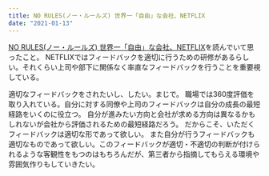 ```yaml
---
title: NO RULES(ノー・ルールズ) 世界一「自由」な会社、NETFLIX
date: "2021-01-13"
---
```


[NO RULES(ノー・ルールズ) 世界一「自由」な会社、NETFLIX](https://www.amazon.co.jp/NO-RULES-%E3%83%8E%E3%83%BC%E3%83%BB%E3%83%AB%E3%83%BC%E3%83%AB%E3%82%BA-%E4%B8%96%E7%95%8C%E4%B8%80%E3%80%8C%E8%87%AA%E7%94%B1%E3%80%8D%E3%81%AA%E4%BC%9A%E7%A4%BE%E3%80%81NETFLIX-%E6%97%A5%E6%9C%AC%E7%B5%8C%E6%B8%88%E6%96%B0%E8%81%9E%E5%87%BA%E7%89%88-ebook/dp/B08LDBNG74/ref=tmm_kin_swatch_0?_encoding=UTF8&qid=&sr=)を読んでいて思ったこと。
NETFLIXではフィードバックを適切に行うための研修があるらしい。それくらい上司や部下に関係なく率直なフィードバックを行うことを重要視している。

適切なフィードバックをされたいし、したい。まじで。
職場では360度評価を取り入れている。自分に対する同僚や上司のフィードバックは自分の成長の最短経路をいくのに役立つ。
自分が進みたい方向と会社が求める方向は異なるかもしれないが会社から評価されるための最短経路だろう。
だからこそ、いただくフィードバックは適切な形であって欲しい。
また自分が行うフィードバックも適切なものであって欲しい。このフィードバックが適切・不適切の判断が付けられるような客観性をもつのはもちろんだが、第三者から指摘してもらえる環境や雰囲気作りもしていきたい。